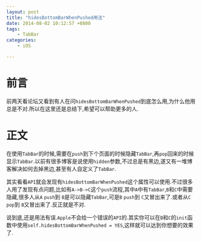 ```yaml
---
layout: post
title: "hidesBottomBarWhenPushed用法"
date: 2014-08-02 10:12:57 +0800
tags: 
    - TabBar
categories:
    - iOS

---
```


# 前言
前两天看论坛又看到有人在问`hidesBottomBarWhenPushed`到底怎么用,为什么他用总是不对.所以在这里还是总结下,希望可以帮助更多的人.
<!--more-->
# 正文
在使用`TabBar`的时候,需要在`push`到下个页面的时候隐藏`TabBar`,再`pop`回来的时候显示`TabBar`.以前有很多博客是说使用`hidden`参数,不过总是有黑边,遂又有一堆博客解决如何去掉黑边,甚至有人自定义了`TabBar`.

其实看看`API`就会发现有`hidesBottomBarWhenPushed`这个属性可以使用.不过很多人用了发现有点问题,比如有`A->B->C`这个`push`流程,其中`A`中有`TabBar`,`B`和`C`中需要隐藏,很多人从`A` `push`到 `B`是可以隐藏`TabBar`,可是`B` `push`到 `C`又冒出来了.或者从`C` `pop`到 `B`又冒出来了.反正就是不对.

说到底,还是用法有误.`Apple`不会给一个错误的`API`的.其实你可以在`B`和`C`的`init`函数中使用`self.hidesBottomBarWhenPushed = YES`,这样就可以达到你想要的效果了.


